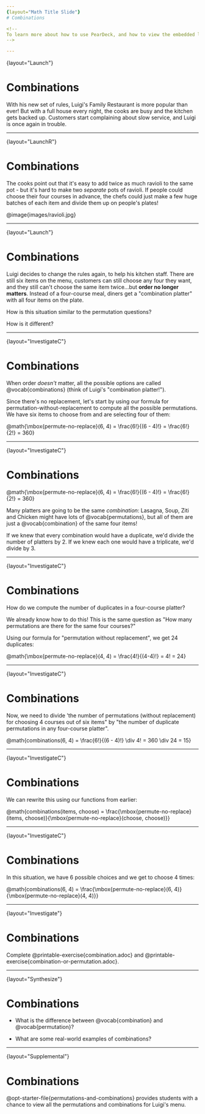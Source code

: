 ```yaml
---
{layout="Math Title Slide"}
# Combinations

<!--
To learn more about how to use PearDeck, and how to view the embedded links on these slides without going into present mode visit https://help.peardeck.com/en
-->

---
```

{layout="Launch"}
# Combinations

With his new set of rules, Luigi's Family Restaurant is more popular than ever! But with a full house every night, the cooks are busy and the kitchen gets backed up. Customers start complaining about slow service, and Luigi is once again in trouble.

---
{layout="LaunchR"}
# Combinations

The cooks point out that it's easy to add twice as much ravioli to the same pot - but it's hard to make two _separate_ pots of ravioli. If people could choose their four courses in advance, the chefs could just make a few huge batches of each item and divide them up on people's plates!

@image{images/ravioli.jpg}

---
{layout="Launch"}
# Combinations

Luigi decides to change the rules again, to help his kitchen staff. There are still six items on the menu, customers can still choose any four they want, and they still can't choose the same item twice...but **order no longer matters**. Instead of a four-course meal, diners get a "combination platter" with all four items on the plate.

How is this situation similar to the permutation questions?

How is it different?

---
{layout="InvestigateC"}
# Combinations

When order _doesn't_ matter, all the possible options are called @vocab{combinations} (think of Luigi's "combination platter!").

Since there's no replacement, let's start by using our formula for permutation-without-replacement to compute all the possible permutations. We have six items to choose from and are selecting four of them:

@math{\mbox{permute-no-replace}(6, 4) = \frac{6!}{(6 - 4)!} = \frac{6!}{2!} = 360}

---
{layout="InvestigateC"}
# Combinations

@math{\mbox{permute-no-replace}(6, 4) = \frac{6!}{(6 - 4)!} = \frac{6!}{2!} = 360}

Many platters are going to be the same _combination_: Lasagna, Soup, Ziti and Chicken might have lots of @vocab{permutations}, but all of them are just a @vocab{combination} of the same four items! 

If we knew that every combination would have a duplicate, we'd divide the number of platters by 2. If we knew each one would have a triplicate, we'd divide by 3.


---
{layout="InvestigateC"}
# Combinations

How do we compute the number of duplicates in a four-course platter?

We already know how to do this! This is the same question as "How many permutations are there for the same four courses?"

Using our formula for "permutation without replacement", we get 24 duplicates:

@math{\mbox{permute-no-replace}(4, 4) = \frac{4!}{(4-4)!} = 4! = 24}

---
{layout="InvestigateC"}
# Combinations

Now, we need to divide 'the number of permutations (without replacement) for choosing 4 courses out of six items" by "the number of duplicate permutations in any four-course platter".

@math{combinations(6, 4) = \frac{6!}{(6 - 4)!} \div 4! = 360 \div 24 = 15}


---
{layout="InvestigateC"}
# Combinations

We can rewrite this using our functions from earlier:

@math{combinations(items, choose) = \frac{\mbox{permute-no-replace}(items, choose)}{\mbox{permute-no-replace}(choose, choose)}}


---
{layout="InvestigateC"}
# Combinations


In this situation, we have 6 possible choices and we get to choose 4 times:

@math{combinations(6, 4) = \frac{\mbox{permute-no-replace}(6, 4)}{\mbox{permute-no-replace}(4, 4)}}

---
{layout="Investigate"}
# Combinations

Complete @printable-exercise{combination.adoc} and @printable-exercise{combination-or-permutation.adoc}.

---
{layout="Synthesize"}
# Combinations

- What is the difference between @vocab{combination} and @vocab{permutation}?

- What are some real-world examples of combinations?

---
{layout="Supplemental"}
# Combinations

@opt-starter-file{permutations-and-combinations} provides students with a chance to view all the permutations and combinations for Luigi's menu.
